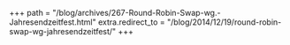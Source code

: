+++
path = "/blog/archives/267-Round-Robin-Swap-wg.-Jahresendzeitfest.html"
extra.redirect_to = "/blog/2014/12/19/round-robin-swap-wg-jahresendzeitfest/"
+++
